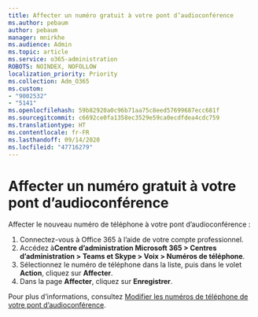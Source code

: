 ```yaml
---
title: Affecter un numéro gratuit à votre pont d’audioconférence
ms.author: pebaum
author: pebaum
manager: mnirkhe
ms.audience: Admin
ms.topic: article
ms.service: o365-administration
ROBOTS: NOINDEX, NOFOLLOW
localization_priority: Priority
ms.collection: Adm_O365
ms.custom:
- "9002532"
- "5141"
ms.openlocfilehash: 59b82920a0c96b71aa75c8eed57699687ecc681f
ms.sourcegitcommit: c6692ce0fa1358ec3529e59ca0ecdfdea4cdc759
ms.translationtype: HT
ms.contentlocale: fr-FR
ms.lasthandoff: 09/14/2020
ms.locfileid: "47716279"
---
```

# <a name="assign-a-toll-free-number-to-your-audio-conferencing-bridge"></a>Affecter un numéro gratuit à votre pont d’audioconférence

Affecter le nouveau numéro de téléphone à votre pont d’audioconférence :

1. Connectez-vous à Office 365 à l’aide de votre compte professionnel.
2. Accédez à**Centre d’administration Microsoft 365 > Centres d’administration > Teams et Skype > Voix > Numéros de téléphone**.
3. Sélectionnez le numéro de téléphone dans la liste, puis dans le volet **Action**, cliquez sur **Affecter**.
4. Dans la page **Affecter**, cliquez sur **Enregistrer**.

Pour plus d’informations, consultez [Modifier les numéros de téléphone de votre pont d’audioconférence](https://docs.microsoft.com/MicrosoftTeams/change-the-phone-numbers-on-your-audio-conferencing-bridge).

